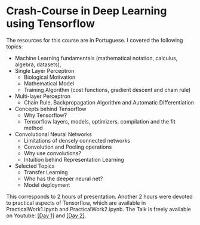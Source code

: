 # Crash-Course in Deep Learning using Tensorflow

The resources for this course are in Portuguese. I covered the following topics:

* Machine Learning fundamentals (mathematical notation, calculus, algebra, datasets),
* Single Layer Perceptron
  * Biological Motivation
  * Mathematical Model
  * Training Algorithm (cost functions, gradient descent and chain rule)
* Multi-layer Perceptron
  * Chain Rule, Backpropagation Algorithm and Automatic Differentiation
* Concepts behind Tensorflow
  * Why Tensorflow?
  * Tensorflow layers, models, optimizers, compilation and the fit method
* Convolutional Neural Networks
  * Limitations of densely connected networks
  * Convolution and Pooling operations
  * Why use convolutions?
  * Intuition behind Representation Learning
* Selected Topics
  * Transfer Learning
  * Who has the deeper neural net?
  * Model deployment


This corresponds to 2 hours of presentation. Another 2 hours were devoted to practical aspects of Tensorflow, which
are available in PracticalWork1.ipynb and PracticalWork2.ipynb. The Talk is freely available on Youtube: [[Day 1]](https://www.youtube.com/watch?v=WdJqcvWEO1U) and [[Day 2]](https://www.youtube.com/watch?v=HQoGrAquaTs).